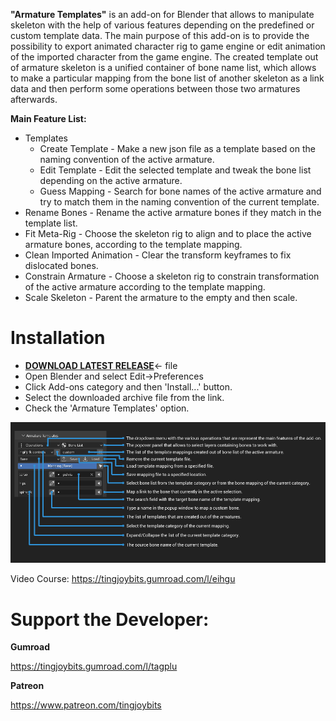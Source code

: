 **"Armature Templates"** is an add-on for Blender that allows to manipulate skeleton with the help of various features depending on the predefined or custom template data. The main purpose of this add-on is to provide the possibility to export animated character rig to game engine or edit animation of the imported character from the game engine. The created template out of armature skeleton is a unified container of bone name list, which allows to make a particular mapping from the bone list of another skeleton as a link data and then perform some operations between those two armatures afterwards.

**Main Feature List:**

  - Templates
    - Create Template - Make a new json file as a template based on the naming convention of the active armature.
    - Edit Template - Edit the selected template and tweak the bone list depending on the active armature.
    - Guess Mapping - Search for bone names of the active armature and try to match them in the naming convention of the current template.
  - Rename Bones - Rename the active armature bones if they match in the template list.
  - Fit Meta-Rig - Choose the skeleton rig to align and to place the active armature bones, according to the template mapping.
  - Clean Imported Animation - Clear the transform keyframes to fix dislocated bones.
  - Constrain Armature - Choose a skeleton rig to constrain transformation of the active armature according to the template mapping.
  - Scale Skeleton - Parent the armature to the empty and then scale.

# Installation

- [**DOWNLOAD LATEST RELEASE**](https://github.com/tingjoybits/Armature_Templates/releases/latest/download/Armature_Templates.zip)<- file
- Open Blender and select Edit->Preferences
- Click Add-ons category and then 'Install...' button.
- Select the downloaded archive file from the link.
- Check the 'Armature Templates' option.

![](images/AT_Panel_description.png)

Video Course: https://tingjoybits.gumroad.com/l/eihgu

# Support the Developer:

**Gumroad**

https://tingjoybits.gumroad.com/l/tagplu

**Patreon**

https://www.patreon.com/tingjoybits
